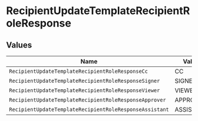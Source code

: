 # RecipientUpdateTemplateRecipientRoleResponse


## Values

| Name                                                    | Value                                                   |
| ------------------------------------------------------- | ------------------------------------------------------- |
| `RecipientUpdateTemplateRecipientRoleResponseCc`        | CC                                                      |
| `RecipientUpdateTemplateRecipientRoleResponseSigner`    | SIGNER                                                  |
| `RecipientUpdateTemplateRecipientRoleResponseViewer`    | VIEWER                                                  |
| `RecipientUpdateTemplateRecipientRoleResponseApprover`  | APPROVER                                                |
| `RecipientUpdateTemplateRecipientRoleResponseAssistant` | ASSISTANT                                               |
